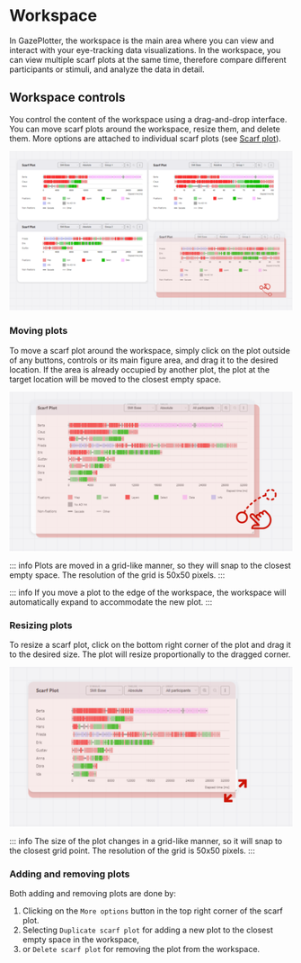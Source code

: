# Workspace
In GazePlotter, the workspace is the main area where you can view and interact with your eye-tracking data visualizations. In the workspace, you can view multiple scarf plots at the same time, therefore compare different participants or stimuli, and analyze the data in detail.

## Workspace controls
You control the content of the workspace using a drag-and-drop interface. You can move scarf plots around the workspace, resize them, and delete them. More options are attached to individual scarf plots (see [Scarf plot](/basic/scarf-plot/)).

![Workspace overview in the GazePlotter tool allowing for multiple scarf plots with different eye-tracking data](./3.png)

### Moving plots
To move a scarf plot around the workspace, simply click on the plot outside of any buttons, controls or its main figure area, and drag it to the desired location. If the area is already occupied by another plot, the plot at the target location will be moved to the closest empty space.

![Moving a scarf plot in the GazePlotter tool](./1.png)

::: info
Plots are moved in a grid-like manner, so they will snap to the closest empty space. The resolution of the grid is 50x50 pixels.
:::

::: info
If you move a plot to the edge of the workspace, the workspace will automatically expand to accommodate the new plot.
:::

### Resizing plots
To resize a scarf plot, click on the bottom right corner of the plot and drag it to the desired size. The plot will resize proportionally to the dragged corner.

![Resizing a scarf plot in the GazePlotter tool](./2.png)

::: info
The size of the plot changes in a grid-like manner, so it will snap to the closest grid point. The resolution of the grid is 50x50 pixels.
:::

### Adding and removing plots
Both adding and removing plots are done by:
1. Clicking on the `More options` button in the top right corner of the scarf plot.
2. Selecting `Duplicate scarf plot` for adding a new plot to the closest empty space in the workspace,
3. or `Delete scarf plot` for removing the plot from the workspace.
